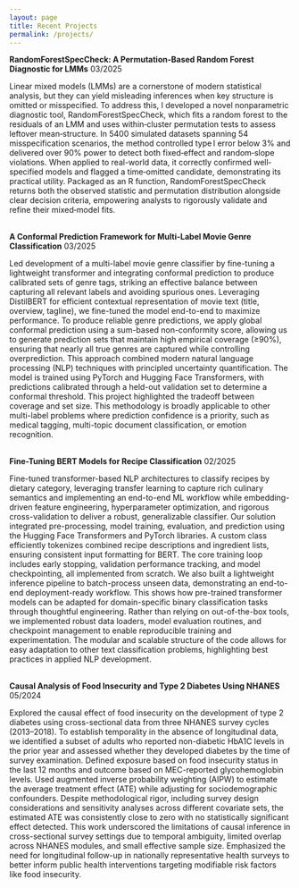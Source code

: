 ```yaml
---
layout: page
title: Recent Projects
permalink: /projects/
---
```

**RandomForestSpecCheck: A Permutation-Based Random Forest Diagnostic for LMMs** 03/2025 

Linear mixed models (LMMs) are a cornerstone of modern statistical analysis, but they can yield misleading inferences when key structure is omitted or misspecified. To address this, I developed a novel nonparametric diagnostic tool, RandomForestSpecCheck, which fits a random forest to the residuals of an LMM and uses within‐cluster permutation tests to assess leftover mean‐structure. In 5400 simulated datasets spanning 54 misspecification scenarios, the method controlled type I error below 3% and delivered over 90% power to detect both fixed‐effect and random‐slope violations. When applied to real-world data, it correctly confirmed well‐specified models and flagged a time‐omitted candidate, demonstrating its practical utility. Packaged as an R function, RandomForestSpecCheck returns both the observed statistic and permutation distribution alongside clear decision criteria, empowering analysts to rigorously validate and refine their mixed‐model fits. 
<br><br>

**A Conformal Prediction Framework for Multi-Label Movie Genre Classification** 03/2025 

Led development of a multi-label movie genre classifier by fine-tuning a lightweight transformer and integrating conformal prediction to produce calibrated sets of genre tags, striking an effective balance between capturing all relevant labels and avoiding spurious ones. Leveraging DistilBERT for efficient contextual representation of movie text (title, overview, tagline), we fine-tuned the model end-to-end to maximize performance. To produce reliable genre predictions, we apply global conformal prediction using a sum-based non-conformity score, allowing us to generate prediction sets that maintain high empirical coverage (≥90%), ensuring that nearly all true genres are captured while controlling overprediction. This approach combined modern natural language processing (NLP) techniques with principled uncertainty quantification. The model is trained using PyTorch and Hugging Face Transformers, with predictions calibrated through a held-out validation set to determine a conformal threshold. This project highlighted the tradeoff between coverage and set size. This methodology is broadly applicable to other multi-label problems where prediction confidence is a priority, such as medical tagging, multi-topic document classification, or emotion recognition.
<br><br>

**Fine-Tuning BERT Models for Recipe Classification** 02/2025 

Fine-tuned transformer-based NLP architectures to classify recipes by dietary category, leveraging transfer learning to capture rich culinary semantics and implementing an end-to-end ML workflow while embedding-driven feature engineering, hyperparameter optimization, and rigorous cross-validation to deliver a robust, generalizable classifier. Our solution integrated pre-processing, model training, evaluation, and prediction using the Hugging Face Transformers and PyTorch libraries. A custom class efficiently tokenizes combined recipe descriptions and ingredient lists, ensuring consistent input formatting for BERT. The core training loop includes early stopping, validation performance tracking, and model checkpointing, all implemented from scratch. We also built a lightweight inference pipeline to batch-process unseen data, demonstrating an end-to-end deployment-ready workflow. This shows how pre-trained transformer models can be adapted for domain-specific binary classification tasks through thoughtful engineering. Rather than relying on out-of-the-box tools, we implemented robust data loaders, model evaluation routines, and checkpoint management to enable reproducible training and experimentation. The modular and scalable structure of the code allows for easy adaptation to other text classification problems, highlighting best practices in applied NLP development.
<br><br>

**Causal Analysis of Food Insecurity and Type 2 Diabetes Using NHANES** 05/2024

Explored the causal effect of food insecurity on the development of type 2 diabetes using cross-sectional data from three NHANES survey cycles (2013–2018). To establish temporality in the absence of longitudinal data, we identified a subset of adults who reported non-diabetic HbA1C levels in the prior year and assessed whether they developed diabetes by the time of survey examination. Defined exposure based on food insecurity status in the last 12 months and outcome based on MEC-reported glycohemoglobin levels. Used augmented inverse probability weighting (AIPW) to estimate the average treatment effect (ATE) while adjusting for sociodemographic confounders. Despite methodological rigor, including survey design considerations and sensitivity analyses across different covariate sets, the estimated ATE was consistently close to zero with no statistically significant effect detected. This work underscored the limitations of causal inference in cross-sectional survey settings due to temporal ambiguity, limited overlap across NHANES modules, and small effective sample size. Emphasized the need for longitudinal follow-up in nationally representative health surveys to better inform public health interventions targeting modifiable risk factors like food insecurity.
<br><br>

